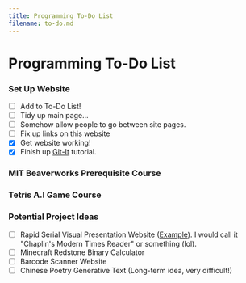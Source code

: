 ```yaml
---
title: Programming To-Do List
filename: to-do.md
--- 
```

# Programming To-Do List

### Set Up Website
- [ ] Add to To-Do List!
- [ ] Tidy up main page...
- [ ] Somehow allow people to go between site pages.
- [ ] Fix up links on this website
- [x] Get website working!
- [x] Finish up [Git-It](https://github.com/jlord/git-it-electron) tutorial.

### MIT Beaverworks Prerequisite Course
### Tetris A.I Game Course
### Potential Project Ideas
- [ ] Rapid Serial Visual Presentation Website ([Example](https://accelareader.com/)). I would call it "Chaplin's Modern Times Reader" or something (lol).
- [ ] Minecraft Redstone Binary Calculator
- [ ] Barcode Scanner Website
- [ ] Chinese Poetry Generative Text (Long-term idea, very difficult!)